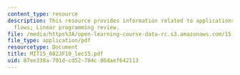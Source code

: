 ```yaml
---
content_type: resource
description: This resource provides information related to applications of network
  flows; Linear programming review.
file: /media/https%3A/open-learning-course-data-rc.s3.amazonaws.com/15-082j-network-optimization-fall-2010/87ee338a701dcd52784c86daef642113_MIT15_082JF10_lec15.pdf
file_type: application/pdf
resourcetype: Document
title: MIT15_082JF10_lec15.pdf
uid: 87ee338a-701d-cd52-784c-86daef642113
---
```

